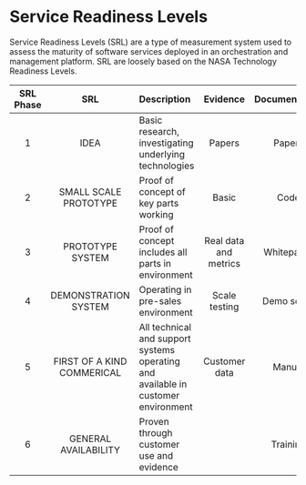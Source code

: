 # Service Readiness Levels
Service Readiness Levels (SRL) are a type of measurement system used to assess the maturity of software services deployed in an orchestration and management platform.  SRL are loosely based on the NASA Technology Readiness Levels.

| SRL Phase | SRL | Description | Evidence | Documentation | Integration | User Experience | Testing | Availability | 
| :---: | :---: | :--- | :---: | :---: | :---: | :---: | :---: | :---: |
| 1 | IDEA | Basic research, investigating underlying technologies | Papers | Papers | None | None | None | Individual | 
| 2 | SMALL SCALE PROTOTYPE | Proof of concept of key parts working | Basic | Code | Manual activation | Developer focused | Basic | Engineering |
| 3 | PROTOTYPE SYSTEM | Proof of concept includes all parts in environment | Real data and metrics | Whitepaper | Service endpoint |  | Unit | Product Management |
| 4 | DEMONSTRATION SYSTEM | Operating in pre-sales environment | Scale testing | Demo script | Automated Deployment | User-centered | Designed | Integration | Pre-sales |
| 5 | FIRST OF A KIND COMMERICAL | All technical and support systems operating and available in customer environment | Customer data | Manual | Optimized |  |  |Customer |
| 6 | GENERAL AVAILABILITY | Proven through customer use and evidence |  | Training | Monitored | Managed |

